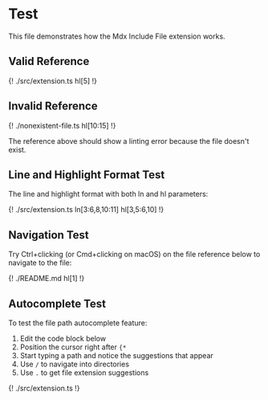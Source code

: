 # Test

This file demonstrates how the Mdx Include File extension works.

## Valid Reference

{! ./src/extension.ts hl[5] !}

## Invalid Reference

{! ./nonexistent-file.ts hl[10:15] !}

The reference above should show a linting error because the file doesn't exist.

## Line and Highlight Format Test

The line and highlight format with both ln and hl parameters:

{! ./src/extension.ts ln[3:6,8,10:11] hl[3,5:6,10] !}

## Navigation Test

Try Ctrl+clicking (or Cmd+clicking on macOS) on the file reference below to navigate to the file:

{! ./README.md hl[1] !}

## Autocomplete Test

To test the file path autocomplete feature:

1. Edit the code block below
2. Position the cursor right after `{*`
3. Start typing a path and notice the suggestions that appear
4. Use `/` to navigate into directories
5. Use `.` to get file extension suggestions

{! ./src/extension.ts !}
